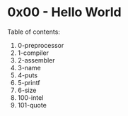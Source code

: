 # 0x00 - Hello World
Table of contents:
1. 0-preprocessor
2. 1-compiler
3. 2-assembler
4. 3-name
5. 4-puts
6. 5-printf
7. 6-size
8. 100-intel
9. 101-quote
